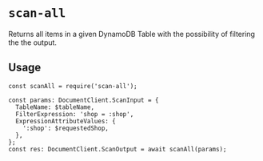 # `scan-all`

Returns all items in a given DynamoDB Table with the possibility of filtering the the output.

## Usage

```
const scanAll = require('scan-all');

const params: DocumentClient.ScanInput = {
  TableName: $tableName,
  FilterExpression: 'shop = :shop',
  ExpressionAttributeValues: {
    ':shop': $requestedShop,
  },
};
const res: DocumentClient.ScanOutput = await scanAll(params);
```

